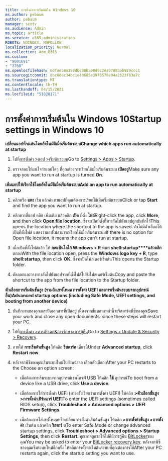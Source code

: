 ```yaml
---
title: การตั้งค่าการเริ่มต้นใน Windows 10
ms.author: pebaum
author: pebaum
manager: scotv
ms.audience: Admin
ms.topic: article
ms.service: o365-administration
ROBOTS: NOINDEX, NOFOLLOW
localization_priority: Normal
ms.collection: Adm_O365
ms.custom:
- "9001691"
- "3768"
ms.openlocfilehash: 6dfae58a398db088ba00d9c2ea9788bab929ccc1
ms.sourcegitcommit: 8bc60ec34bc1e40685e3976576e04a2623f63a7c
ms.translationtype: MT
ms.contentlocale: th-TH
ms.lasthandoff: 04/15/2021
ms.locfileid: "51828171"
---
```

# <a name="startup-settings-in-windows-10"></a><span data-ttu-id="a6471-102">การตั้งค่าการเริ่มต้นใน Windows 10</span><span class="sxs-lookup"><span data-stu-id="a6471-102">Startup settings in Windows 10</span></span>

<span data-ttu-id="a6471-103">**เปลี่ยนแอปที่จะเล่นโดยอัตโนมัติเมื่อเริ่มต้นระบบ**</span><span class="sxs-lookup"><span data-stu-id="a6471-103">**Change which apps run automatically at startup**</span></span>

1. <span data-ttu-id="a6471-104">ไปที่[การตั้งค่า >แอป >เริ่มต้นระบบ](ms-settings:startupapps?activationSource=GetHelp)</span><span class="sxs-lookup"><span data-stu-id="a6471-104">Go to [Settings > Apps > Startup](ms-settings:startupapps?activationSource=GetHelp).</span></span>

2. <span data-ttu-id="a6471-105">ตรวจสอบให้แน่ใจว่าแอปใดๆ ที่คุณต้องการเรียกใช้เมื่อเริ่มต้นระบบ **เปิดอยู่**</span><span class="sxs-lookup"><span data-stu-id="a6471-105">Make sure any app you want to run at startup is turned **On**.</span></span>

<span data-ttu-id="a6471-106">**เพิ่มแอปให้เรียกใช้โดยอัตโนมัติเมื่อเริ่มต้นระบบ**</span><span class="sxs-lookup"><span data-stu-id="a6471-106">**Add an app to run automatically at startup**</span></span>

1. <span data-ttu-id="a6471-107">คลิกหรือ **แตะ** เริ่ม แล้วค้นหาแอปที่คุณต้องการเรียกใช้เมื่อเริ่มต้นระบบ</span><span class="sxs-lookup"><span data-stu-id="a6471-107">Click or tap **Start** and find the app you want to run at startup.</span></span>

2. <span data-ttu-id="a6471-108">คลิกขวาที่แอป คลิก เพิ่มเติม แล้วคลิก **เปิด** ที่ตั้ง **ไฟล์**</span><span class="sxs-lookup"><span data-stu-id="a6471-108">Right-click the app, click **More**, and then click **Open file location**.</span></span> <span data-ttu-id="a6471-109">ซึ่งจะเปิดที่ตั้งที่ทางลัดไปยังแอปถูกบันทึกไว้</span><span class="sxs-lookup"><span data-stu-id="a6471-109">This opens the location where the shortcut to the app is saved.</span></span> <span data-ttu-id="a6471-110">ถ้าไม่มีตัวเลือกให้ เปิดที่ตั้งไฟล์ แสดงว่าแอปไม่สามารถเรียกใช้เมื่อเริ่มต้นระบบ</span><span class="sxs-lookup"><span data-stu-id="a6471-110">If there is no option for Open file location, it means the app can't run at startup.</span></span>

3. <span data-ttu-id="a6471-111">เมื่อเปิดที่ตั้งไฟล์แล้ว ให้ **กดแป้นโลโก้ Windows + R** พิมพ์ **shell:startup\*\*\*\*แล้วคลิก** ตกลง</span><span class="sxs-lookup"><span data-stu-id="a6471-111">With the file location open, press the **Windows logo key  + R**, type **shell:startup**, then click **OK**.</span></span> <span data-ttu-id="a6471-112">ซึ่งจะเปิดโฟลเดอร์เริ่มต้น</span><span class="sxs-lookup"><span data-stu-id="a6471-112">This opens the Startup folder.</span></span>

4. <span data-ttu-id="a6471-113">คัดลอกและวางทางลัดไปยังแอปจากที่ตั้งไฟล์ไปยังโฟลเดอร์เริ่มต้น</span><span class="sxs-lookup"><span data-stu-id="a6471-113">Copy and paste the shortcut to the app from the file location to the Startup folder.</span></span>

<span data-ttu-id="a6471-114">**ตัวเลือกการเริ่มต้นขั้นสูง (รวมถึงเซฟโหมด การตั้งค่า UEFI และการเริ่มต้นระบบจากอุปกรณ์อื่น)**</span><span class="sxs-lookup"><span data-stu-id="a6471-114">**Advanced startup options (including Safe Mode, UEFI settings, and booting from another device)**</span></span>

1. <span data-ttu-id="a6471-115">บันทึกงานของคุณและปิดเอกสารที่เปิดอยู่ เนื่องจากขั้นตอนเหล่านี้จะรีสตาร์ตพีซีของคุณ</span><span class="sxs-lookup"><span data-stu-id="a6471-115">Save your work and close any open documents, since these steps will restart your PC.</span></span>

2. <span data-ttu-id="a6471-116">ไปที่[การตั้งค่า >การอัปเดต&การรักษา>การกู้คืน](ms-settings:recovery?activationSource=GetHelp)</span><span class="sxs-lookup"><span data-stu-id="a6471-116">Go to [Settings > Update & Security > Recovery](ms-settings:recovery?activationSource=GetHelp).</span></span>

3. <span data-ttu-id="a6471-117">ภายใต้ **การเริ่มต้นขั้นสูง** ให้คลิก **รีสตาร์ต** เดี๋ยวนี้</span><span class="sxs-lookup"><span data-stu-id="a6471-117">Under **Advanced startup**, click **Restart now**.</span></span> 

4. <span data-ttu-id="a6471-118">หลังจากพีซีของคุณเริ่มระบบใหม่ไปยังหน้าจอ เลือกตัวเลือก:</span><span class="sxs-lookup"><span data-stu-id="a6471-118">After your PC restarts to the Choose an option screen:</span></span>

    - <span data-ttu-id="a6471-119">เมื่อต้องการเริ่มระบบจากอุปกรณ์เช่นไดรฟ์ USB ให้คลิก **ใช้** อุปกรณ์</span><span class="sxs-lookup"><span data-stu-id="a6471-119">To boot from a device like a USB drive, click **Use a device**.</span></span>

    - <span data-ttu-id="a6471-120">เมื่อต้องการใส่การตั้งค่า UEFI (บางครั้งเรียกว่าการตั้งค่า UEFI) ให้คลิก **>ตัวเลือกขั้นสูง >การตั้งค่าเฟิร์มแวร์ UEFI**</span><span class="sxs-lookup"><span data-stu-id="a6471-120">To enter the UEFI settings (sometimes called BIOS setup), click **Troubleshoot > Advanced options > UEFI Firmware Settings**.</span></span> 

    - <span data-ttu-id="a6471-121">เมื่อต้องการใส่เซฟโหมดหรือเปลี่ยนการตั้งค่าเริ่มต้นขั้นสูง ให้คลิก **>การตั้งค่าขั้นสูง >การตั้งค่า** เริ่มต้น แล้วคลิก **รีสตาร์** ต</span><span class="sxs-lookup"><span data-stu-id="a6471-121">To enter Safe Mode or change advanced startup settings, click **Troubleshoot > Advanced options > Startup Settings**, then click **Restart**.</span></span> <span data-ttu-id="a6471-122">คุณอาจถูกขอให้ใส่คีย์การกู้คืน [BitLocker](https://support.microsoft.com/help/4026181/windows-10-find-my-bitlocker-recovery-key)ของคุณ</span><span class="sxs-lookup"><span data-stu-id="a6471-122">You may be asked to enter your [BitLocker recovery key](https://support.microsoft.com/help/4026181/windows-10-find-my-bitlocker-recovery-key).</span></span> <span data-ttu-id="a6471-123">หลังจากพีซีของคุณเริ่มระบบใหม่อีกครั้ง ให้คลิกการตั้งค่าเริ่มต้นระบบที่คุณต้องการใช้</span><span class="sxs-lookup"><span data-stu-id="a6471-123">After your PC restarts again, click the startup setting you want to use.</span></span>